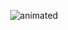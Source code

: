 <p align="center">
  <img src="https://polycent.ru/media/pictures/images/Hacker.gif" alt="animated" />
</p>
